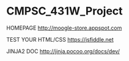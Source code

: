 # CMPSC_431W_Project

HOMEPAGE
http://moogle-store.appspot.com

TEST YOUR HTML/CSS
https://jsfiddle.net

JINJA2 DOC
http://jinja.pocoo.org/docs/dev/

